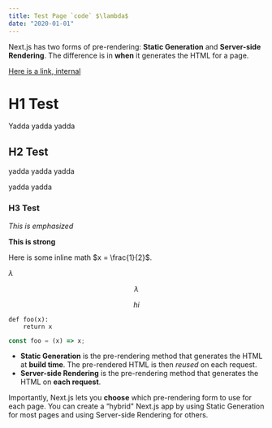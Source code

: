 ```yaml
---
title: Test Page `code` $\lambda$
date: "2020-01-01"
---
```


Next.js has two forms of pre-rendering: **Static Generation** and **Server-side Rendering**. The difference is in **when** it generates the HTML for a page.

[Here is a link, internal](/about)

# H1 Test

Yadda yadda yadda

## H2 Test

yadda yadda yadda

yadda yadda

### H3 Test

_This is emphasized_

**This is strong**

Here is some inline math $x = \frac{1}{2}$.

$\lambda$

$$\lambda$$

$$ hi $$

```
def foo(x):
    return x
```

```js
const foo = (x) => x;
```

- **Static Generation** is the pre-rendering method that generates the HTML at **build time**. The pre-rendered HTML is then _reused_ on each request.
- **Server-side Rendering** is the pre-rendering method that generates the HTML on **each request**.

Importantly, Next.js lets you **choose** which pre-rendering form to use for each page. You can create a “hybrid" Next.js app by using Static Generation for most pages and using Server-side Rendering for others.
